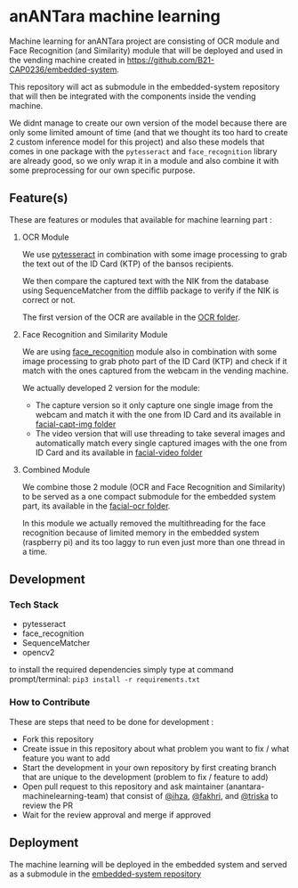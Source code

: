# **anANTara** machine learning

Machine learning for anANTara project are consisting of OCR module and Face Recognition (and Similarity) module that will be deployed and used in the vending machine created in https://github.com/B21-CAP0236/embedded-system.

This repository will act as submodule in the embedded-system repository that will then be integrated with the components inside the vending machine.

We didnt manage to create our own version of the model because there are only some limited amount of time (and that we thought its too hard to create 2 custom inference model for this project) and also these models that comes in one package with the `pytesseract` and `face_recognition` library are already good, so we only wrap it in a module and also combine it with some preprocessing for our own specific purpose.

## Feature(s)

These are features or modules that available for machine learning part :

1. OCR Module

   We use [pytesseract](https://github.com/madmaze/pytesseract) in combination with some image processing to grab the text out of the ID Card (KTP) of the bansos recipients.
   
   We then compare the captured text with the NIK from the database using SequenceMatcher from the difflib package to verify if the NIK is correct or not.
   
   The first version of the OCR are available in the [OCR folder](./OCR).
   
2. Face Recognition and Similarity Module

   We are using [face_recognition](https://github.com/ageitgey/face_recognition) module also in combination with some image processing to grab photo part of the ID Card (KTP) and check if it match with the ones captured from the webcam in the vending machine.
   
   We actually developed 2 version for the module:
   
   - The capture version so it only capture one single image from the webcam and match it with the one from ID Card and its available in [facial-capt-img folder](./facial-capt-img)
   - The video version that will use threading to take several images and automatically match every single captured images with the one from ID Card and its available in [facial-video folder](./facial-video)  

3. Combined Module

   We combine those 2 module (OCR and Face Recognition and Similarity) to be served as a one compact submodule for the embedded system part, its available in the [facial-ocr folder](./facial-ocr).
   
   In this module we actually removed the multithreading for the face recognition because of limited memory in the embedded system (raspberry pi) and its too laggy to run even just more than one thread in a time.

## Development

### Tech Stack

- pytesseract
- face_recognition
- SequenceMatcher
- opencv2

to install the required dependencies simply type at command prompt/terminal:
```pip3 install -r requirements.txt```

### How to Contribute

These are steps that need to be done for development :
- Fork this repository
- Create issue in this repository about what problem you want to fix / what feature you want to add
- Start the development in your own repository by first creating branch that are unique to the development (problem to fix / feature to add)
- Open pull request to this repository and ask maintainer (anantara-machinelearning-team) that consist of [@ihza](https://github.com/zaza-ipynb), [@fakhri](https://github.com/fakhrip), and [@triska](https://github.com/Triskarum01) to review the PR
- Wait for the review approval and merge if approved

## Deployment

The machine learning will be deployed in the embedded system and served as a submodule in the [embedded-system repository](https://github.com/B21-CAP0236/embedded-system)

